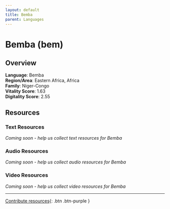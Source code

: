 ```yaml
---
layout: default
title: Bemba
parent: Languages
---
```


# Bemba (bem)

## Overview

**Language**: Bemba  
**Region/Area**: Eastern Africa, Africa  
**Family**: Niger-Congo  
**Vitality Score**: 1.63  
**Digitality Score**: 2.55  

## Resources

### Text Resources
*Coming soon - help us collect text resources for Bemba*

### Audio Resources
*Coming soon - help us collect audio resources for Bemba*

### Video Resources
*Coming soon - help us collect video resources for Bemba*

---

[Contribute resources](https://fairtrain.github.io/){: .btn .btn-purple }
